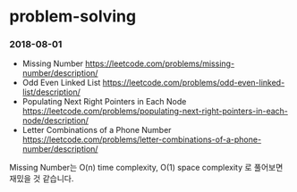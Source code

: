 # problem-solving

### 2018-08-01
- Missing Number https://leetcode.com/problems/missing-number/description/
- Odd Even Linked List https://leetcode.com/problems/odd-even-linked-list/description/
- Populating Next Right Pointers in Each Node https://leetcode.com/problems/populating-next-right-pointers-in-each-node/description/
- Letter Combinations of a Phone Number https://leetcode.com/problems/letter-combinations-of-a-phone-number/description/

Missing Number는 O(n) time complexity, O(1) space complexity 로 풀어보면 재밌을 것 같습니다.



 
